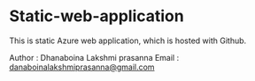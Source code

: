 # Static-web-application
This is static Azure web application, which is hosted with Github.

Author : Dhanaboina Lakshmi prasanna
Email : danaboinalakshmiprasanna@gmail.com
